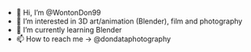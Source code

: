 - 👋 Hi, I’m @WontonDon99
- 👀 I’m interested in 3D art/animation (Blender), film and photography
- 🌱 I’m currently learning Blender
- 📫 How to reach me -> @dondataphotography

<!---
WontonDon99/WontonDon99 is a ✨ special ✨ repository because its `README.md` (this file) appears on your GitHub profile.
You can click the Preview link to take a look at your changes.
--->
